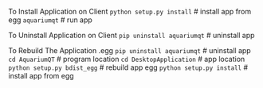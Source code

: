 To Install Application on Client
    ``python setup.py install``        # install app from egg
    ``aquariumqt``                     # run app

To Uninstall Application on Client
    ``pip uninstall aquariumqt``       # uninstall app

To Rebuild The Application .egg
    ``pip uninstall aquariumqt``       # uninstall app
    ``cd AquariumQT``                  # program location
    ``cd DesktopApplication``          # app location
    ``python setup.py bdist_egg``      # rebuild app egg
    ``python setup.py install``        # install app from egg
